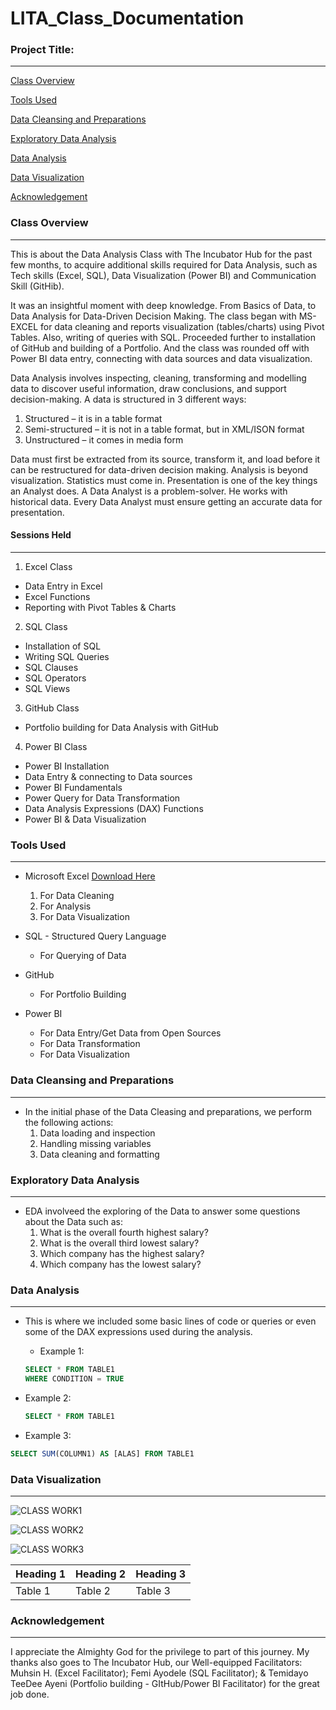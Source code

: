# LITA_Class_Documentation

### Project Title:
------------------

[Class Overview](#class-overview)

[Tools Used](#tools-used)

[Data Cleansing and Preparations](#data-cleansing-and-preparations)

[Exploratory Data Analysis](#exploratory-data-analysis)

[Data Analysis](#data-analysis)

[Data Visualization](#data-visualization)

[Acknowledgement](#acknowledgement)


### Class Overview
-------------------

This is about the Data Analysis Class with The Incubator Hub for the past few months, to acquire additional skills required for Data Analysis, such as Tech skills (Excel, SQL), Data Visualization (Power BI) and Communication Skill (GitHib). 

It was an insightful moment with deep knowledge.  From Basics of Data, to Data Analysis for Data-Driven Decision Making. The class began with MS-EXCEL for data cleaning and reports visualization (tables/charts) using Pivot Tables. Also, writing of queries with SQL. Proceeded further to installation of GitHub and building of a Portfolio. And the class was rounded off with Power BI data entry, connecting with data sources and data visualization.

Data Analysis involves inspecting, cleaning, transforming and modelling data to discover useful information, draw conclusions, and support decision-making.
A data is structured in 3 different ways: 
1)	Structured – it is in a table format
2)	Semi-structured – it is not in a table format, but in XML/ISON format
3)	Unstructured – it comes in media form

Data must first be extracted from its source, transform it, and load before it can be restructured for data-driven decision making.
Analysis is beyond visualization. Statistics must come in. Presentation is one of the key things an Analyst does. 
A Data Analyst is a problem-solver. He works with historical data. Every Data Analyst must ensure getting an accurate data for presentation.


#### Sessions Held
-----------------

1. Excel Class
-	Data Entry in Excel
-	Excel Functions
-	Reporting with Pivot Tables & Charts

2. SQL Class
-	Installation of SQL
-	Writing SQL Queries
-	SQL Clauses
-	SQL Operators
-	SQL Views

3. GitHub Class
-	Portfolio building for Data Analysis with GitHub

4. Power BI Class
-	Power BI Installation
-	Data Entry & connecting to Data sources
-	Power BI Fundamentals
-	Power Query for Data Transformation
-	Data Analysis Expressions (DAX) Functions
-	Power BI & Data Visualization


### Tools Used
--------------

- Microsoft Excel [Download Here](http://www.microsoft.com)
  1. For Data Cleaning
  2. For Analysis
  3. For Data Visualization
 
- SQL - Structured Query Language
  - For Querying of Data
 
- GitHub
  - For Portfolio Building
 
- Power BI
  - For Data Entry/Get Data from Open Sources
  - For Data Transformation
  - For Data Visualization

### Data Cleansing and Preparations
-----------------------------------
- In the initial phase of the Data Cleasing and preparations, we perform the following actions:
  1. Data loading and inspection
  2. Handling missing variables
  3. Data cleaning and formatting

### Exploratory Data Analysis
-----------------------------
- EDA involveed the exploring of the Data to answer some questions about the Data such as:
  1. What is the overall fourth highest salary?
  2. What is the overall third lowest salary?
  3. Which company has the highest salary?
  4. Which company has the lowest salary?

### Data Analysis
-----------------
- This is where we included some basic lines of code or queries or even some of the DAX expressions used during the analysis.
   - Example 1:
   ~~~SQL
   SELECT * FROM TABLE1
   WHERE CONDITION = TRUE
   ~~~

 - Example 2:
   ~~~SQL
   SELECT * FROM TABLE1
   ~~~

 - Example 3:
 ~~~SQL
 SELECT SUM(COLUMN1) AS [ALAS] FROM TABLE1
 ~~~

### Data Visualization
----------------------

![CLASS WORK1](https://github.com/user-attachments/assets/16c6d4d7-c675-4528-9efa-8888f59c0045)

![CLASS WORK2](https://github.com/user-attachments/assets/835fb04c-5079-447d-b05a-5af7d602953b)

![CLASS WORK3](https://github.com/user-attachments/assets/c1c587ad-7536-4114-9e92-82906382ec16)


|Heading 1|Heading 2|Heading 3|
|---------|---------|---------|
|Table 1|Table 2|Table 3|



### Acknowledgement
------------------

I appreciate the Almighty God for the privilege to part of this journey. My thanks also goes to The Incubator Hub, our Well-equipped Facilitators: Muhsin H. (Excel Facilitator); Femi Ayodele (SQL Facilitator); & Temidayo TeeDee Ayeni (Portfolio building - GItHub/Power BI Facilitator) for the great job done.



